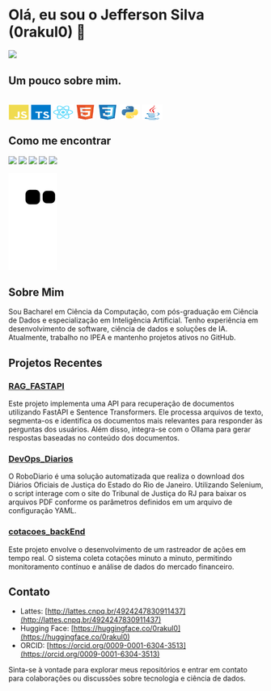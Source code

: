  ##
# Olá, eu sou o Jefferson Silva (0rakul0) 👋

<picture>
<source 
  srcset="https://github-readme-stats.vercel.app/api?username=0rakul0&show_icons=true&theme=dark"
  media="(prefers-color-scheme: dark)"
/>
<img src="https://github-readme-stats.vercel.app/api?username=0rakul0&show_icons=true" />
 <source
 srcset="https://github-readme-stats.vercel.app/api/wakatime?username=0rakul0"
         media="(prefers-color-scheme: dark)"
         />
</picture>



 ## Um pouco sobre mim.
 
 <div style="display: inline_block"><br>
  <img align="center" alt="0rakul0-Js" height="30" width="40" src="https://raw.githubusercontent.com/devicons/devicon/master/icons/javascript/javascript-plain.svg">
  <img align="center" alt="0rakul0-Ts" height="30" width="40" src="https://raw.githubusercontent.com/devicons/devicon/master/icons/typescript/typescript-plain.svg">
  <img align="center" alt="0rakul0-React" height="30" width="40" src="https://raw.githubusercontent.com/devicons/devicon/master/icons/react/react-original.svg">
  <img align="center" alt="0rakul0-HTML" height="30" width="40" src="https://raw.githubusercontent.com/devicons/devicon/master/icons/html5/html5-original.svg">
  <img align="center" alt="0rakul0-CSS" height="30" width="40" src="https://raw.githubusercontent.com/devicons/devicon/master/icons/css3/css3-original.svg">
  <img align="center" alt="0rakul0-Python" height="30" width="40" src="https://raw.githubusercontent.com/devicons/devicon/master/icons/python/python-original.svg">
  <img align="center" alt="0rakul0-Java" height="30" width="40" src="https://raw.githubusercontent.com/devicons/devicon/master/icons/java/java-original.svg">
</div>

 ## Como me encontrar
<div> 
  <a href="https://www.youtube.com/0rakul0" target="_blank"><img src="https://img.shields.io/badge/YouTube-FF0000?style=for-the-badge&logo=youtube&logoColor=white" target="_blank"></a>
  <a href="https://instagram.com/0rakul0" target="_blank"><img src="https://img.shields.io/badge/-Instagram-%23E4405F?style=for-the-badge&logo=instagram&logoColor=white" target="_blank"></a>
 	<a href="https://www.twitch.tv/0rakul0" target="_blank"><img src="https://img.shields.io/badge/Twitch-9146FF?style=for-the-badge&logo=twitch&logoColor=white" target="_blank"></a> 
  <a href = "mailto:jefferson.ti@hotmail.com.br"><img src="https://img.shields.io/badge/-Gmail-%23333?style=for-the-badge&logo=gmail&logoColor=white" target="_blank"></a>
  <a href="https://www.linkedin.com/in/jeffersondosanjos/" target="_blank"><img src="https://img.shields.io/badge/-LinkedIn-%230077B5?style=for-the-badge&logo=linkedin&logoColor=white" target="_blank"></a> 
 
  ![Snake animation](https://github.com/0rakul0/0rakul0/blob/output/github-contribution-grid-snake.svg)
 
</div>
 

## Sobre Mim

Sou Bacharel em Ciência da Computação, com pós-graduação em Ciência de Dados e especialização em Inteligência Artificial. Tenho experiência em desenvolvimento de software, ciência de dados e soluções de IA. Atualmente, trabalho no IPEA e mantenho projetos ativos no GitHub.

## Projetos Recentes

### [RAG_FASTAPI](https://github.com/0rakul0/RAG_FASTAPI)

Este projeto implementa uma API para recuperação de documentos utilizando FastAPI e Sentence Transformers. Ele processa arquivos de texto, segmenta-os e identifica os documentos mais relevantes para responder às perguntas dos usuários. Além disso, integra-se com o Ollama para gerar respostas baseadas no conteúdo dos documentos.

### [DevOps_Diarios](https://github.com/0rakul0/DevOps_Diarios)

O RoboDiario é uma solução automatizada que realiza o download dos Diários Oficiais de Justiça do Estado do Rio de Janeiro. Utilizando Selenium, o script interage com o site do Tribunal de Justiça do RJ para baixar os arquivos PDF conforme os parâmetros definidos em um arquivo de configuração YAML.

### [cotacoes_backEnd](https://github.com/0rakul0/cotacoes_backEnd)

Este projeto envolve o desenvolvimento de um rastreador de ações em tempo real. O sistema coleta cotações minuto a minuto, permitindo monitoramento contínuo e análise de dados do mercado financeiro.

## Contato

- Lattes: [http://lattes.cnpq.br/4924247830911437](http://lattes.cnpq.br/4924247830911437)
- Hugging Face: [https://huggingface.co/0rakul0](https://huggingface.co/0rakul0)
- ORCID: [https://orcid.org/0009-0001-6304-3513](https://orcid.org/0009-0001-6304-3513)

Sinta-se à vontade para explorar meus repositórios e entrar em contato para colaborações ou discussões sobre tecnologia e ciência de dados.

